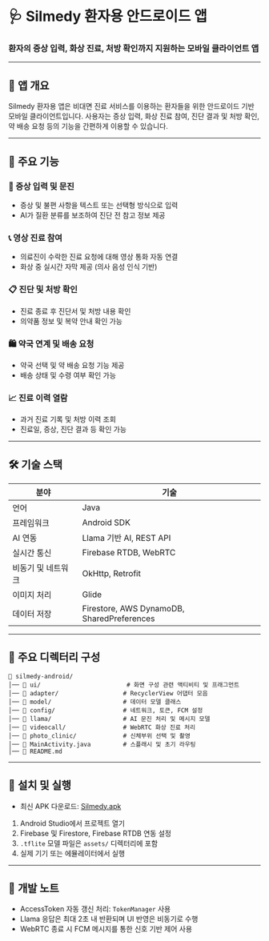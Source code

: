 # 🩺 Silmedy 환자용 안드로이드 앱

### 환자의 증상 입력, 화상 진료, 처방 확인까지 지원하는 모바일 클라이언트 앱

---

## 📌 앱 개요

Silmedy 환자용 앱은 비대면 진료 서비스를 이용하는 환자들을 위한 안드로이드 기반 모바일 클라이언트입니다. 사용자는 증상 입력, 화상 진료 참여, 진단 결과 및 처방 확인, 약 배송 요청 등의 기능을 간편하게 이용할 수 있습니다.

---

## 📱 주요 기능

### 📝 증상 입력 및 문진
- 증상 및 불편 사항을 텍스트 또는 선택형 방식으로 입력
- AI가 질환 분류를 보조하여 진단 전 참고 정보 제공

### 📞 영상 진료 참여
- 의료진이 수락한 진료 요청에 대해 영상 통화 자동 연결
- 화상 중 실시간 자막 제공 (의사 음성 인식 기반)

### 📋 진단 및 처방 확인
- 진료 종료 후 진단서 및 처방 내용 확인
- 의약품 정보 및 복약 안내 확인 가능

### 🛍 약국 연계 및 배송 요청
- 약국 선택 및 약 배송 요청 기능 제공
- 배송 상태 및 수령 여부 확인 가능

### 📈 진료 이력 열람
- 과거 진료 기록 및 처방 이력 조회
- 진료일, 증상, 진단 결과 등 확인 가능

---

## 🛠 기술 스택

| 분야            | 기술                                         |
|-----------------|--------------------------------------------|
| 언어            | Java                                       |
| 프레임워크      | Android SDK                                |
| AI 연동         | Llama 기반 AI, REST API                      |
| 실시간 통신     | Firebase RTDB, WebRTC                      |
| 비동기 및 네트워크 | OkHttp, Retrofit                           |
| 이미지 처리     | Glide                                      |
| 데이터 저장     | Firestore, AWS DynamoDB, SharedPreferences |

---

## 📂 주요 디렉터리 구성

```
📁 silmedy-android/
│── 📂 ui/                        # 화면 구성 관련 액티비티 및 프래그먼트
│── 📂 adapter/                  # RecyclerView 어댑터 모음
│── 📂 model/                    # 데이터 모델 클래스
│── 📂 config/                   # 네트워크, 토큰, FCM 설정
│── 📂 llama/                    # AI 문진 처리 및 메시지 모델
│── 📂 videocall/                # WebRTC 화상 진료 처리
│── 📂 photo_clinic/             # 신체부위 선택 및 촬영
│── 📄 MainActivity.java         # 스플래시 및 초기 라우팅
│── 📄 README.md
```

---

## 🚀 설치 및 실행

- 최신 APK 다운로드: [Silmedy.apk](http://43.201.73.161:8080/Silmedy.apk)

1. Android Studio에서 프로젝트 열기
2. Firebase 및 Firestore, Firebase RTDB 연동 설정
3. `.tflite` 모델 파일은 `assets/` 디렉터리에 포함
4. 실제 기기 또는 에뮬레이터에서 실행

---

## 🧩 개발 노트

- AccessToken 자동 갱신 처리: `TokenManager` 사용
- Llama 응답은 최대 2초 내 반환되며 UI 반영은 비동기로 수행
- WebRTC 종료 시 FCM 메시지를 통한 신호 기반 제어 사용